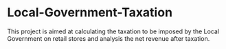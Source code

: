# Local-Government-Taxation
This project is aimed at calculating the taxation to be imposed by the Local Government on retail stores and analysis the net revenue after taxation.
